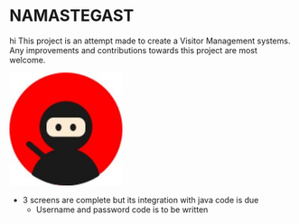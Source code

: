 # NAMASTEGAST

hi
This project is an attempt made to create a Visitor Management systems. 
Any improvements and contributions towards this project are most welcome.

![copy of ninja](app/src/main/res/drawable/ninja123.png)
 
* 3 screens are complete but its integration with java code is due
  - Username and password code is to be written
